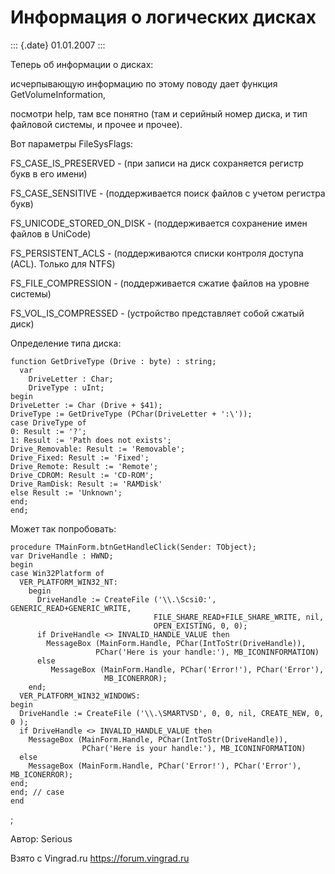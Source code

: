 Информация о логических дисках
==============================

::: {.date}
01.01.2007
:::

Теперь об информации о дисках:

исчерпывающую информацию по этому поводу дает функция
GetVolumeInformation,

посмотри help, там все понятно (там и серийный номер диска, и тип
файловой системы, и прочее и прочее).

Вот параметры FileSysFlags:

FS\_CASE\_IS\_PRESERVED - (при записи на диск сохраняется регистр букв в
его имени)

FS\_CASE\_SENSITIVE - (поддерживается поиск файлов с учетом регистра
букв)

FS\_UNICODE\_STORED\_ON\_DISK - (поддерживается сохранение имен файлов в
UniCode)

FS\_PERSISTENT\_ACLS - (поддерживаются списки контроля доступа (ACL).
Только для NTFS)

FS\_FILE\_COMPRESSION - (поддерживается сжатие файлов на уровне системы)

FS\_VOL\_IS\_COMPRESSED - (устройство представляет собой сжатый диск)

Определение типа диска:

    function GetDriveType (Drive : byte) : string;
      var
        DriveLetter : Char;
        DriveType : uInt;
    begin
    DriveLetter := Char (Drive + $41);
    DriveType := GetDriveType (PChar(DriveLetter + ':\'));
    case DriveType of
    0: Result := '?';
    1: Result := 'Path does not exists';
    Drive_Removable: Result := 'Removable';
    Drive_Fixed: Result := 'Fixed';
    Drive_Remote: Result := 'Remote';
    Drive_CDROM: Result := 'CD-ROM';
    Drive_RamDisk: Result := 'RAMDisk'
    else Result := 'Unknown';
    end;
    end;

Может так попробовать:

    procedure TMainForm.btnGetHandleClick(Sender: TObject);
    var DriveHandle : HWND;
    begin
    case Win32Platform of
      VER_PLATFORM_WIN32_NT:
        begin
          DriveHandle := CreateFile ('\\.\Scsi0:', GENERIC_READ+GENERIC_WRITE,
                                    FILE_SHARE_READ+FILE_SHARE_WRITE, nil, 
                                    OPEN_EXISTING, 0, 0);
          if DriveHandle <> INVALID_HANDLE_VALUE then
            MessageBox (MainForm.Handle, PChar(IntToStr(DriveHandle)),
                       PChar('Here is your handle:'), MB_ICONINFORMATION)
          else
             MessageBox (MainForm.Handle, PChar('Error!'), PChar('Error'), 
                         MB_ICONERROR);
        end;
      VER_PLATFORM_WIN32_WINDOWS:
    begin
      DriveHandle := CreateFile ('\\.\SMARTVSD', 0, 0, nil, CREATE_NEW, 0, 0 );
      if DriveHandle <> INVALID_HANDLE_VALUE then
        MessageBox (MainForm.Handle, PChar(IntToStr(DriveHandle)), 
                    PChar('Here is your handle:'), MB_ICONINFORMATION)
      else
        MessageBox (MainForm.Handle, PChar('Error!'), PChar('Error'), MB_ICONERROR);
    end;
    end; // case
    end

;

Автор: Serious

Взято с Vingrad.ru <https://forum.vingrad.ru>
